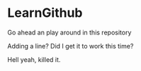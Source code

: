 # LearnGithub

Go ahead an play around in this repository

Adding a line?  Did I get it to work this time?

Hell yeah, killed it.